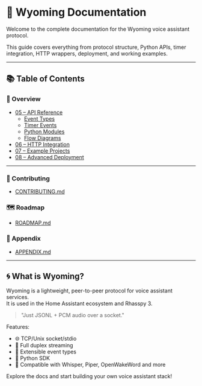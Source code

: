 # 🧠 Wyoming Documentation

Welcome to the complete documentation for the Wyoming voice assistant protocol.

This guide covers everything from protocol structure, Python APIs, timer integration, HTTP wrappers, deployment, and working examples.

---

## 📚 Table of Contents

### 🧾 Overview
- [05 – API Reference](./05-api-reference/README-summary.md)
  - [Event Types](./05-api-reference/event-types.md)
  - [Timer Events](./05-api-reference/timers.md)
  - [Python Modules](./05-api-reference/modules.md)
  - [Flow Diagrams](./05-api-reference/diagrams.md)
- [06 – HTTP Integration](./06-http/README.md)
- [07 – Example Projects](./07-examples/README.md)
- [08 – Advanced Deployment](./08-advanced/README.md)

---

### 🤝 Contributing

- [CONTRIBUTING.md](./CONTRIBUTING.md)

### 🗺️ Roadmap

- [ROADMAP.md](./ROADMAP.md)

### 📎 Appendix

- [APPENDIX.md](./APPENDIX.md)

---

## 🌀 What is Wyoming?

Wyoming is a lightweight, peer-to-peer protocol for voice assistant services.  
It is used in the Home Assistant ecosystem and Rhasspy 3.

> "Just JSONL + PCM audio over a socket."

Features:

- 🌐 TCP/Unix socket/stdio
- 🔁 Full duplex streaming
- 🧱 Extensible event types
- 🐍 Python SDK
- 🧪 Compatible with Whisper, Piper, OpenWakeWord and more

Explore the docs and start building your own voice assistant stack!

